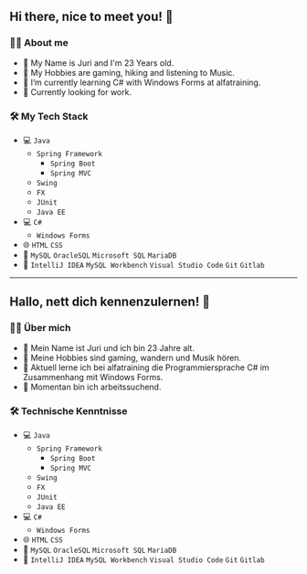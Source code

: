 ## Hi there, nice to meet you! 👋

### 🧑‍💼 About me

- 👦 My Name is Juri and I'm 23 Years old.
- 👾 My Hobbies are gaming, hiking and listening to Music.
- 🌱 I’m currently learning C# with Windows Forms at alfatraining.
- 💼 Currently looking for work.

### 🛠️ My Tech Stack

- 💻 `Java`
  - `Spring Framework`
    - `Spring Boot`
    - `Spring MVC`
  - `Swing`
  - `FX`
  - `JUnit`
  - `Java EE`
- 💻 `C#`
  - `Windows Forms`
- 🌐 `HTML` `CSS`
- 💾 `MySQL` `OracleSQL` `Microsoft SQL` `MariaDB`
- 🔧 `IntelliJ IDEA` `MySQL Workbench` `Visual Studio Code` `Git` `Gitlab`

---

## Hallo, nett dich kennenzulernen! 👋

### 🧑‍💼 Über mich

- 👦 Mein Name ist Juri und ich bin 23 Jahre alt.
- 👾 Meine Hobbies sind gaming, wandern und Musik hören.
- 🌱 Aktuell lerne ich bei alfatraining die Programmiersprache C# im Zusammenhang mit Windows Forms.
- 💼 Momentan bin ich arbeitssuchend.

### 🛠️ Technische Kenntnisse

- 💻 `Java`
  - `Spring Framework`
    - `Spring Boot`
    - `Spring MVC`
  - `Swing`
  - `FX`
  - `JUnit`
  - `Java EE`
- 💻 `C#`
  - `Windows Forms`
- 🌐 `HTML` `CSS`
- 💾 `MySQL` `OracleSQL` `Microsoft SQL` `MariaDB`
- 🔧 `IntelliJ IDEA` `MySQL Workbench` `Visual Studio Code` `Git` `Gitlab`
